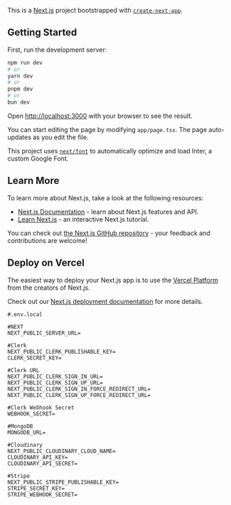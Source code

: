 This is a [Next.js](https://nextjs.org/) project bootstrapped with [`create-next-app`](https://github.com/vercel/next.js/tree/canary/packages/create-next-app).

## Getting Started

First, run the development server:

```bash
npm run dev
# or
yarn dev
# or
pnpm dev
# or
bun dev
```

Open [http://localhost:3000](http://localhost:3000) with your browser to see the result.

You can start editing the page by modifying `app/page.tsx`. The page auto-updates as you edit the file.

This project uses [`next/font`](https://nextjs.org/docs/basic-features/font-optimization) to automatically optimize and load Inter, a custom Google Font.

## Learn More

To learn more about Next.js, take a look at the following resources:

- [Next.js Documentation](https://nextjs.org/docs) - learn about Next.js features and API.
- [Learn Next.js](https://nextjs.org/learn) - an interactive Next.js tutorial.

You can check out [the Next.js GitHub repository](https://github.com/vercel/next.js/) - your feedback and contributions are welcome!

## Deploy on Vercel

The easiest way to deploy your Next.js app is to use the [Vercel Platform](https://vercel.com/new?utm_medium=default-template&filter=next.js&utm_source=create-next-app&utm_campaign=create-next-app-readme) from the creators of Next.js.

Check out our [Next.js deployment documentation](https://nextjs.org/docs/deployment) for more details.

```
#.env.local

#NEXT
NEXT_PUBLIC_SERVER_URL=

#Clerk
NEXT_PUBLIC_CLERK_PUBLISHABLE_KEY=
CLERK_SECRET_KEY=

#Clerk URL
NEXT_PUBLIC_CLERK_SIGN_IN_URL=
NEXT_PUBLIC_CLERK_SIGN_UP_URL=
NEXT_PUBLIC_CLERK_SIGN_IN_FORCE_REDIRECT_URL=
NEXT_PUBLIC_CLERK_SIGN_UP_FORCE_REDIRECT_URL=

#Clerk Webhook Secret
WEBHOOK_SECRET=

#MongoDB
MONGODB_URL=

#Cloudinary
NEXT_PUBLIC_CLOUDINARY_CLOUD_NAME=
CLOUDINARY_API_KEY=
CLOUDINARY_API_SECRET=

#Stripe
NEXT_PUBLIC_STRIPE_PUBLISHABLE_KEY=
STRIPE_SECRET_KEY=
STRIPE_WEBHOOK_SECRET=
```